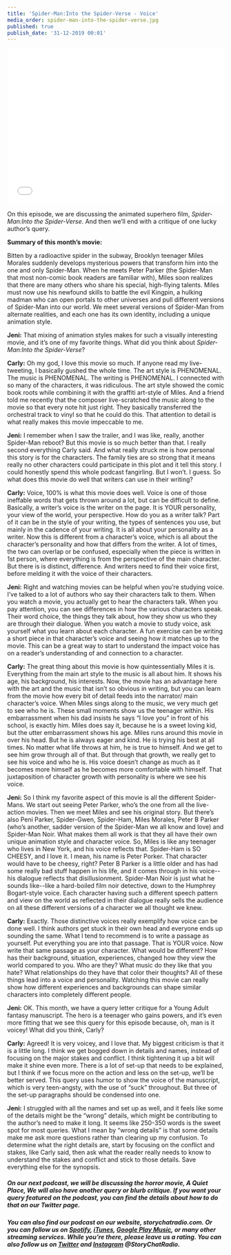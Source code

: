 ```yaml
---
title: 'Spider-Man:Into the Spider-Verse - Voice'
media_order: spider-man-into-the-spider-verse.jpg
published: true
publish_date: '31-12-2019 00:01'
---
```


<iframe style="border: none" src="//html5-player.libsyn.com/embed/episode/id/12568181/height/360/theme/legacy/thumbnail/yes/direction/backward/" height="360" width="100%" scrolling="no"  allowfullscreen webkitallowfullscreen mozallowfullscreen oallowfullscreen msallowfullscreen></iframe>

On this episode, we are discussing the animated superhero film, _Spider-Man:Into the Spider-Verse_. And then we’ll end with a critique of one lucky author’s query. 

**Summary of this month’s movie:** 

Bitten by a radioactive spider in the subway, Brooklyn teenager Miles Morales suddenly develops mysterious powers that transform him into the one and only Spider-Man. When he meets Peter Parker (the Spider-Man that most non-comic book readers are familiar with), Miles soon realizes that there are many others who share his special, high-flying talents. Miles must now use his newfound skills to battle the evil Kingpin, a hulking madman who can open portals to other universes and pull different versions of Spider-Man into our world. We meet several versions of Spider-Man from alternate realities, and each one has its own identity, including a unique animation style. 

**Jeni:** That mixing of animation styles makes for such a visually interesting movie, and it’s one of my favorite things. What did you think about _Spider-Man:Into the Spider-Verse_?
 
**Carly:** Oh my god, I love this movie so much. If anyone read my live-tweeting, I basically gushed the whole time. The art style is PHENOMENAL. The music is PHENOMENAL. The writing is PHENOMENAL. I connected with so many of the characters, it was ridiculous. The art style showed the comic book roots while combining it with the graffiti art-style of Miles. And a friend told me recently that the composer live-scratched the music along to the movie so that every note hit just right. They basically transferred the orchestral track to vinyl so that he could do this. That attention to detail is what really makes this movie impeccable to me. 


**Jeni:** I remember when I saw the trailer, and I was like, really, another Spider-Man reboot? But this movie is so much better than that. I really second everything Carly said. And what really struck me is how personal this story is for the characters. The family ties are so strong that it means really no other characters could participate in this plot and it tell this story. I could honestly spend this whole podcast fangirling. But I won’t. I guess. So what does this movie do well that writers can use in their writing? 


**Carly:** Voice, 100% is what this movie does well. Voice is one of those ineffable words that gets thrown around a lot, but can be difficult to define. Basically, a writer’s voice is the writer on the page. It is YOUR personality, your view of the world, your perspective. How do you as a writer talk? Part of it can be in the style of your writing, the types of sentences you use, but mainly in the cadence of your writing. It is all about your personality as a writer. Now this is different from a character’s voice, which is all about the character’s personality and how that differs from the writer. A lot of times, the two can overlap or be confused, especially when the piece is written in 1st person, where everything is from the perspective of the main character. But there is is distinct, difference. And writers need to find their voice first, before melding it with the voice of their characters.  

**Jeni:** Right and watching movies can be helpful when you’re studying voice. I’ve talked to a lot of authors who say their characters talk to them. When you watch a movie, you actually get to hear the characters talk. When you pay attention, you can see differences in how the various characters speak. Their word choice, the things they talk about, how they show us who they are through their dialogue. When you watch a movie to study voice, ask yourself what you learn about each character. A fun exercise can be writing a short piece in that character’s voice and seeing how it matches up to the movie. This can be a great way to start to understand the impact voice has on a reader’s understanding of and connection to a character. 

**Carly:** The great thing about this movie is how quintessentially Miles it is. Everything from the main art style to the music is all about him. It shows his age, his background, his interests. Now, the movie has an advantage here with the art and the music that isn’t so obvious in writing, but you can learn from the movie how every bit of detail feeds into the narrator/ main character’s voice. When Miles sings along to the music, we very much get to see who he is. These small moments show us the teenager within. His embarrassment when his dad insists he says “I love you” in front of his school, is exactly him. Miles does say it, because he is a sweet loving kid, but the utter embarrassment shows his age. Miles runs around this movie in over his head. But he is always eager and kind. He is trying his best at all times. No matter what life throws at him, he is true to himself. And we get to see him grow through all of that. But through that growth, we really get to see his voice and who he is. His voice doesn’t change as much as it becomes more himself as he becomes more comfortable with himself. That juxtaposition of character growth with personality is where we see his voice. 

**Jeni:** So I think my favorite aspect of this movie is all the different Spider-Mans. We start out seeing Peter Parker, who’s the one from all the live-action movies. Then we meet Miles and see his original story. But there’s also Peni Parker, Spider-Gwen, Spider-Ham, Miles Morales, Peter B Parker (who’s another, sadder version of the Spider-Man we all know and love) and Spider-Man Noir. What makes them all work is that they all have their own unique animation style and character voice. So, Miles is like any teenager who lives in New York, and his voice reflects that. Spider-Ham is SO CHEESY, and I love it. I mean, his name is Peter Porker. That character would have to be cheesy, right? Peter B Parker is a little older and has had some really bad stuff happen in his life, and it comes through in his voice--his dialogue reflects that disillusionment. Spider-Man Noir is just what he sounds like--like a hard-boiled film noir detective, down to the Humphrey Bogart-style voice. Each character having such a different speech pattern and view on the world as reflected in their dialogue really sells the audience on all these different versions of a character we all thought we knew.

**Carly:** Exactly. Those distinctive voices really exemplify how voice can be done well. I think authors get stuck in their own head and everyone ends up sounding the same. What I tend to recommend is to write a passage as yourself. Put everything you are into that passage. That is YOUR voice. Now write that same passage as your character. What would be different? How has their background, situation, experiences, changed how they view the world compared to you. Who are they? What music do they like that you hate? What relationships do they have that color their thoughts? All of these things lead into a voice and personality. Watching this movie can really show how different experiences and backgrounds can shape similar characters into completely different people. 

**Jeni:** OK. This month, we have a query letter critique for a Young Adult fantasy manuscript. The hero is a teenager who gains powers, and it’s even more fitting that we see this query for this episode because, oh, man is it voicey! What did you think, Carly?

**Carly:** Agreed! It is very voicey, and I love that. My biggest criticism is that it is a little long. I think we get bogged down in details and names, instead of focusing on the major stakes and conflict. I think tightening it up a bit will make it shine even more. There is a lot of set-up that needs to be explained, but I think if we focus more on the action and less on the set-up, we’ll be better served. This query uses humor to show the voice of the manuscript, which is very teen-angsty, with the use of “suck” throughout. But three of the set-up paragraphs should be condensed into one. 

**Jeni:** I struggled with all the names and set up as well, and it feels like some of the details might be the “wrong” details, which might be contributing to the author’s need to make it long. It seems like 250-350 words is the sweet spot for most queries. What I mean by “wrong details” is that some details make me ask more questions rather than clearing up my confusion. To determine what the right details are, start by focusing on the conflict and stakes, like Carly said, then ask what the reader really needs to know to understand the stakes and conflict and stick to those details. Save everything else for the synopsis. 

##### On our next podcast, we will be discussing the horror movie, _A Quiet Place_, We will also have another query or blurb critique. If you want your query featured on the podcast, you can find the details about how to do that on our Twitter page. 

##### You can also find our podcast on our website, storychatradio.com. Or you can follow us on [Spotify](https://open.spotify.com/show/3o7zYGOeJMHfKFdCrhlILb?target=_blank), [iTunes](https://podcasts.apple.com/us/podcast/story-chat-radio/id1483688097?target=_blank), [Google Play Music](https://play.google.com/music/m/Ig4hfs2ujhxenoikqvovs6hgtlu?target=_blank), or many other streaming services. While you’re there, please leave us a rating. You can also follow us on [Twitter](http://www.twitter.com/storychatradio?target=_blank) and [Instagram](http://www.instagram.com/storychatradio?target=_blank) @StoryChatRadio.